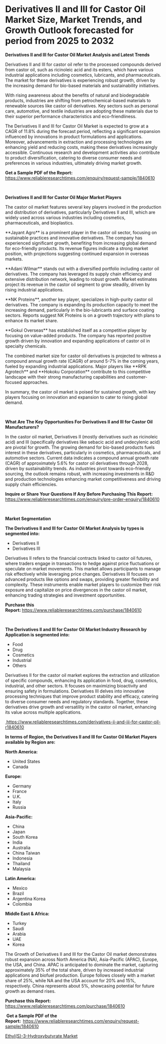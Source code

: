<p><h1>Derivatives II and III for Castor Oil Market Size, Market Trends, and Growth Outlook forecasted for period from 2025 to 2032</h1></p><p><strong>Derivatives II and III for Castor Oil Market Analysis and Latest Trends</strong></p>
<p><p>Derivatives II and III for castor oil refer to the processed compounds derived from castor oil, such as ricinoleic acid and its esters, which have various industrial applications including cosmetics, lubricants, and pharmaceuticals. The market for these derivatives is experiencing robust growth, driven by the increasing demand for bio-based materials and sustainability initiatives. </p><p>With rising awareness about the benefits of natural and biodegradable products, industries are shifting from petrochemical-based materials to renewable sources like castor oil derivatives. Key sectors such as personal care, automotive, and textile industries are adopting these materials due to their superior performance characteristics and eco-friendliness. </p><p>The Derivatives II and III for Castor Oil Market is expected to grow at a CAGR of 11.8% during the forecast period, reflecting a significant expansion influenced by innovations in product formulations and applications. Moreover, advancements in extraction and processing technologies are enhancing yield and reducing costs, making these derivatives increasingly accessible. Continuous research and development activities also contribute to product diversification, catering to diverse consumer needs and preferences in various industries, ultimately driving market growth.</p></p>
<p><strong>Get a Sample PDF of the Report:&nbsp;</strong> <a href="https://www.reliableresearchtimes.com/enquiry/request-sample/1840610?utm_campaign=1994&utm_medium=2&utm_source=Github&utm_content=ia&utm_term=03022025&utm_id=derivatives-ii-and-iii-for-castor-oil">https://www.reliableresearchtimes.com/enquiry/request-sample/1840610</a></p>
<p>&nbsp;</p>
<p><strong>Derivatives II and III for Castor Oil Major Market Players</strong></p>
<p><p>The castor oil market features several key players involved in the production and distribution of derivatives, particularly Derivatives II and III, which are widely used across various industries including cosmetics, pharmaceuticals, and bioplastics.</p><p>**Jayant Agro** is a prominent player in the castor oil sector, focusing on sustainable practices and innovative derivatives. The company has experienced significant growth, benefiting from increasing global demand for eco-friendly products. Its revenue figures indicate a strong market position, with projections suggesting continued expansion in overseas markets.</p><p>**Adani Wilmar** stands out with a diversified portfolio including castor oil derivatives. The company has leveraged its supply chain efficiency and extensive distribution network, leading to robust growth. Market estimates project its revenue in the castor oil segment to grow steadily, driven by rising industrial applications.</p><p>**NK Proteins**, another key player, specializes in high-purity castor oil derivatives. The company is expanding its production capacity to meet the increasing demand, particularly in the bio-lubricants and surface coating sectors. Reports suggest NK Proteins is on a growth trajectory with plans to enhance its market share.</p><p>**Gokul Overseas** has established itself as a competitive player by focusing on value-added products. The company has reported positive growth driven by innovation and expanding applications of castor oil in specialty chemicals.</p><p>The combined market size for castor oil derivatives is projected to witness a compound annual growth rate (CAGR) of around 5-7% in the coming years, fueled by expanding industrial applications. Major players like **RPK Agrotech** and **Hokoku Corporation** contribute to this competitive landscape with their strong manufacturing capabilities and customer-focused approaches.</p><p>In summary, the castor oil market is poised for sustained growth, with key players focusing on innovation and expansion to cater to rising global demand.</p></p>
<p>&nbsp;</p>
<p><strong>What Are The Key Opportunities For Derivatives II and III for Castor Oil Manufacturers?</strong></p>
<p><p>In the castor oil market, Derivatives II (mostly derivatives such as ricinoleic acid) and III (specifically derivatives like sebacic acid and undecylenic acid) are pivotal for growth. The growing demand for bio-based products fuels interest in these derivatives, particularly in cosmetics, pharmaceuticals, and automotive sectors. Current data indicates a compound annual growth rate (CAGR) of approximately 5.6% for castor oil derivatives through 2028, driven by sustainability trends. As industries pivot towards eco-friendly sourcing, the outlook remains robust, with increasing investments in R&D and production technologies enhancing market competitiveness and driving supply chain efficiencies.</p></p>
<p><strong>Inquire or Share Your Questions If Any Before Purchasing This Report:</strong> <a href="https://www.reliableresearchtimes.com/enquiry/pre-order-enquiry/1840610?utm_campaign=1994&utm_medium=2&utm_source=Github&utm_content=ia&utm_term=03022025&utm_id=derivatives-ii-and-iii-for-castor-oil">https://www.reliableresearchtimes.com/enquiry/pre-order-enquiry/1840610</a></p>
<p>&nbsp;</p>
<p><strong>Market Segmentation</strong></p>
<p><strong>The Derivatives II and III for Castor Oil Market Analysis by types is segmented into:</strong></p>
<p><ul><li>Derivatives II</li><li>Derivatives III</li></ul></p>
<p><p>Derivatives II refers to the financial contracts linked to castor oil futures, where traders engage in transactions to hedge against price fluctuations or speculate on market movements. This market allows participants to manage risk effectively while leveraging price changes. Derivatives III focuses on advanced products like options and swaps, providing greater flexibility and complexity. These instruments enable market players to customize their risk exposure and capitalize on price divergences in the castor oil market, enhancing trading strategies and investment opportunities.</p></p>
<p><strong>Purchase this Report:&nbsp;</strong><a href="https://www.reliableresearchtimes.com/purchase/1840610?utm_campaign=1994&utm_medium=2&utm_source=Github&utm_content=ia&utm_term=03022025&utm_id=derivatives-ii-and-iii-for-castor-oil">https://www.reliableresearchtimes.com/purchase/1840610</a></p>
<p>&nbsp;</p>
<p><strong>The Derivatives II and III for Castor Oil Market Industry Research by Application is segmented into:</strong></p>
<p><ul><li>Food</li><li>Drug</li><li>Cosmetics</li><li>Industrial</li><li>Others</li></ul></p>
<p><p>Derivatives II for the castor oil market explores the extraction and utilization of specific compounds, enhancing its application in food, drug, cosmetics, industrial, and other sectors. It focuses on maximizing bioactivity and ensuring safety in formulations. Derivatives III delves into innovative processing techniques that improve product stability and efficacy, catering to diverse consumer needs and regulatory standards. Together, these derivatives drive growth and versatility in the castor oil market, enhancing its value across multiple applications.</p></p>
<p><a href="https://www.reliableresearchtimes.com/derivatives-ii-and-iii-for-castor-oil-r1840610?utm_campaign=1994&utm_medium=2&utm_source=Github&utm_content=ia&utm_term=03022025&utm_id=derivatives-ii-and-iii-for-castor-oil">&nbsp;https://www.reliableresearchtimes.com/derivatives-ii-and-iii-for-castor-oil-r1840610</a></p>
<p><strong>In terms of Region, the Derivatives II and III for Castor Oil Market Players available by Region are:</strong></p>
<p>
    <p> <strong> North America: </strong>
        <ul>
            <li>United States</li>
            <li>Canada</li>
        </ul>
        </p> 
    <p> <strong> Europe: </strong>
        <ul>
            <li>Germany</li>
            <li>France</li>
            <li>U.K.</li>
            <li>Italy</li>
            <li>Russia</li>
        </ul>
        </p> 
    <p> <strong> Asia-Pacific: </strong>
        <ul>
            <li>China</li>
            <li>Japan</li>
            <li>South Korea</li>
            <li>India</li>
            <li>Australia</li>
            <li>China Taiwan</li>
            <li>Indonesia</li>
            <li>Thailand</li>
            <li>Malaysia</li>
        </ul>
        </p> 
    <p> <strong> Latin America: </strong>
        <ul>
            <li>Mexico</li>
            <li>Brazil</li>
            <li>Argentina Korea</li>
            <li>Colombia</li>
        </ul>
        </p> 
    <p> <strong> Middle East & Africa: </strong>
        <ul>
            <li>Turkey</li>
            <li>Saudi</li>
            <li>Arabia</li>
            <li>UAE</li>
            <li>Korea</li>
        </ul>
    </p>
    </p>
<p><p>The Growth of Derivatives II and III for the Castor Oil market demonstrates robust expansion across North America (NA), Asia-Pacific (APAC), Europe, the USA, and China. APAC is anticipated to dominate the market, capturing approximately 35% of the total share, driven by increased industrial applications and biofuel production. Europe follows closely with a market share of 25%, while NA and the USA account for 20% and 15%, respectively. China represents about 5%, showcasing potential for future growth as demand rises.</p></p>
<p><strong>Purchase this Report: </strong><a href="https://www.reliableresearchtimes.com/purchase/1840610?utm_campaign=1994&utm_medium=2&utm_source=Github&utm_content=ia&utm_term=03022025&utm_id=derivatives-ii-and-iii-for-castor-oil">https://www.reliableresearchtimes.com/purchase/1840610</a></p>
<p>&nbsp;<strong>Get a Sample PDF of the Report:&nbsp;&nbsp;</strong><a href="https://www.reliableresearchtimes.com/enquiry/request-sample/1840610?utm_campaign=1994&utm_medium=2&utm_source=Github&utm_content=ia&utm_term=03022025&utm_id=derivatives-ii-and-iii-for-castor-oil">https://www.reliableresearchtimes.com/enquiry/request-sample/1840610</a></p>
<p><strong></strong></p>
<p><p><a href="https://github.com/juniordelafrance/Market-Research-Report-List-5/blob/main/ethyls-3-hydroxybutyrate-market.md?utm_campaign=1994&utm_medium=2&utm_source=Github&utm_content=ia&utm_term=03022025&utm_id=derivatives-ii-and-iii-for-castor-oil">Ethyl(S)-3-Hydroxybutyrate Market</a></p></p>